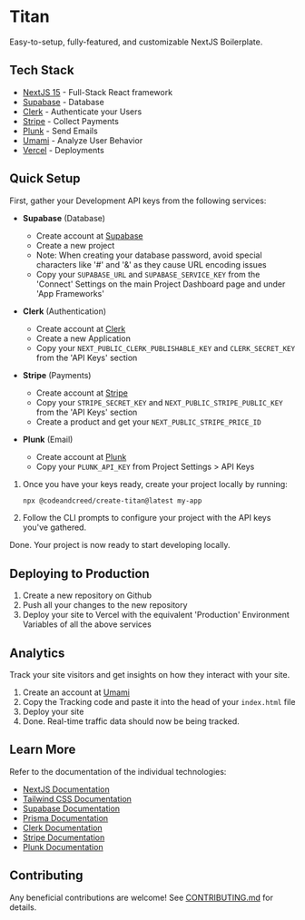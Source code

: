 # Titan

Easy-to-setup, fully-featured, and customizable NextJS Boilerplate.

## Tech Stack

- [NextJS 15](https://nextjs.org/) - Full-Stack React framework
- [Supabase](https://supabase.com/) - Database
- [Clerk](https://clerk.com/) - Authenticate your Users
- [Stripe](https://stripe.com/) - Collect Payments
- [Plunk](https://useplunk.com/) - Send Emails
- [Umami](https://umami.is/) - Analyze User Behavior
- [Vercel](https://vercel.com/) - Deployments

## Quick Setup

First, gather your Development API keys from the following services:

   - **Supabase** (Database)
     - Create account at [Supabase](https://supabase.com)
     - Create a new project
     - Note: When creating your database password, avoid special characters like '#' and '&' as they cause URL encoding issues
     - Copy your `SUPABASE_URL` and `SUPABASE_SERVICE_KEY` from the 'Connect' Settings on the main Project Dashboard page and under 'App Frameworks'

   - **Clerk** (Authentication)
     - Create account at [Clerk](https://clerk.com)
     - Create a new Application
     - Copy your `NEXT_PUBLIC_CLERK_PUBLISHABLE_KEY` and `CLERK_SECRET_KEY` from the 'API Keys' section

   - **Stripe** (Payments)
     - Create account at [Stripe](https://stripe.com)
     - Copy your `STRIPE_SECRET_KEY` and `NEXT_PUBLIC_STRIPE_PUBLIC_KEY` from the 'API Keys' section
     - Create a product and get your `NEXT_PUBLIC_STRIPE_PRICE_ID`

   - **Plunk** (Email)
     - Create account at [Plunk](https://useplunk.com)
     - Copy your `PLUNK_API_KEY` from Project Settings > API Keys

1. Once you have your keys ready, create your project locally by running:
   ```bash
   npx @codeandcreed/create-titan@latest my-app
   ```

2. Follow the CLI prompts to configure your project with the API keys you've gathered.

Done. Your project is now ready to start developing locally.

## Deploying to Production

1. Create a new repository on Github
2. Push all your changes to the new repository
3. Deploy your site to Vercel with the equivalent 'Production' Environment Variables of all the above services

## Analytics

Track your site visitors and get insights on how they interact with your site.

1. Create an account at [Umami](https://umami.is/)
2. Copy the Tracking code and paste it into the head of your `index.html` file
3. Deploy your site
4. Done. Real-time traffic data should now be being tracked.

## Learn More

Refer to the documentation of the individual technologies:
- [NextJS Documentation](https://nextjs.org/docs)
- [Tailwind CSS Documentation](https://tailwindcss.com/docs)
- [Supabase Documentation](https://supabase.io/docs)
- [Prisma Documentation](https://www.prisma.io/docs)
- [Clerk Documentation](https://clerk.dev/docs)
- [Stripe Documentation](https://stripe.com/docs)
- [Plunk Documentation](https://docs.useplunk.com/)

## Contributing

Any beneficial contributions are welcome! See [CONTRIBUTING.md](CONTRIBUTING.md) for details.

